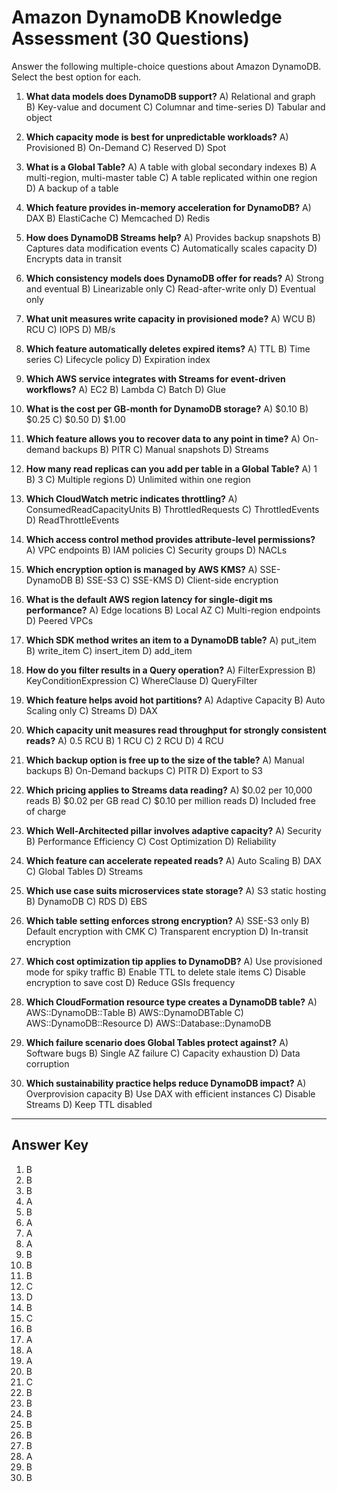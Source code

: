 # Amazon DynamoDB Knowledge Assessment (30 Questions)

Answer the following multiple-choice questions about Amazon DynamoDB. Select the best option for each.

1. **What data models does DynamoDB support?**
   A) Relational and graph
   B) Key-value and document
   C) Columnar and time-series
   D) Tabular and object

2. **Which capacity mode is best for unpredictable workloads?**
   A) Provisioned
   B) On-Demand
   C) Reserved
   D) Spot

3. **What is a Global Table?**
   A) A table with global secondary indexes
   B) A multi-region, multi-master table
   C) A table replicated within one region
   D) A backup of a table

4. **Which feature provides in-memory acceleration for DynamoDB?**
   A) DAX
   B) ElastiCache
   C) Memcached
   D) Redis

5. **How does DynamoDB Streams help?**
   A) Provides backup snapshots
   B) Captures data modification events
   C) Automatically scales capacity
   D) Encrypts data in transit

6. **Which consistency models does DynamoDB offer for reads?**
   A) Strong and eventual
   B) Linearizable only
   C) Read-after-write only
   D) Eventual only

7. **What unit measures write capacity in provisioned mode?**
   A) WCU
   B) RCU
   C) IOPS
   D) MB/s

8. **Which feature automatically deletes expired items?**
   A) TTL
   B) Time series
   C) Lifecycle policy
   D) Expiration index

9. **Which AWS service integrates with Streams for event-driven workflows?**
   A) EC2
   B) Lambda
   C) Batch
   D) Glue

10. **What is the cost per GB-month for DynamoDB storage?**
    A) \$0.10
    B) \$0.25
    C) \$0.50
    D) \$1.00

11. **Which feature allows you to recover data to any point in time?**
    A) On-demand backups
    B) PITR
    C) Manual snapshots
    D) Streams

12. **How many read replicas can you add per table in a Global Table?**
    A) 1
    B) 3
    C) Multiple regions
    D) Unlimited within one region

13. **Which CloudWatch metric indicates throttling?**
    A) ConsumedReadCapacityUnits
    B) ThrottledRequests
    C) ThrottledEvents
    D) ReadThrottleEvents

14. **Which access control method provides attribute-level permissions?**
    A) VPC endpoints
    B) IAM policies
    C) Security groups
    D) NACLs

15. **Which encryption option is managed by AWS KMS?**
    A) SSE-DynamoDB
    B) SSE-S3
    C) SSE-KMS
    D) Client-side encryption

16. **What is the default AWS region latency for single-digit ms performance?**
    A) Edge locations
    B) Local AZ
    C) Multi-region endpoints
    D) Peered VPCs

17. **Which SDK method writes an item to a DynamoDB table?**
    A) put\_item
    B) write\_item
    C) insert\_item
    D) add\_item

18. **How do you filter results in a Query operation?**
    A) FilterExpression
    B) KeyConditionExpression
    C) WhereClause
    D) QueryFilter

19. **Which feature helps avoid hot partitions?**
    A) Adaptive Capacity
    B) Auto Scaling only
    C) Streams
    D) DAX

20. **Which capacity unit measures read throughput for strongly consistent reads?**
    A) 0.5 RCU
    B) 1 RCU
    C) 2 RCU
    D) 4 RCU

21. **Which backup option is free up to the size of the table?**
    A) Manual backups
    B) On-Demand backups
    C) PITR
    D) Export to S3

22. **Which pricing applies to Streams data reading?**
    A) \$0.02 per 10,000 reads
    B) \$0.02 per GB read
    C) \$0.10 per million reads
    D) Included free of charge

23. **Which Well-Architected pillar involves adaptive capacity?**
    A) Security
    B) Performance Efficiency
    C) Cost Optimization
    D) Reliability

24. **Which feature can accelerate repeated reads?**
    A) Auto Scaling
    B) DAX
    C) Global Tables
    D) Streams

25. **Which use case suits microservices state storage?**
    A) S3 static hosting
    B) DynamoDB
    C) RDS
    D) EBS

26. **Which table setting enforces strong encryption?**
    A) SSE-S3 only
    B) Default encryption with CMK
    C) Transparent encryption
    D) In-transit encryption

27. **Which cost optimization tip applies to DynamoDB?**
    A) Use provisioned mode for spiky traffic
    B) Enable TTL to delete stale items
    C) Disable encryption to save cost
    D) Reduce GSIs frequency

28. **Which CloudFormation resource type creates a DynamoDB table?**
    A) AWS::DynamoDB::Table
    B) AWS::DynamoDBTable
    C) AWS::DynamoDB::Resource
    D) AWS::Database::DynamoDB

29. **Which failure scenario does Global Tables protect against?**
    A) Software bugs
    B) Single AZ failure
    C) Capacity exhaustion
    D) Data corruption

30. **Which sustainability practice helps reduce DynamoDB impact?**
    A) Overprovision capacity
    B) Use DAX with efficient instances
    C) Disable Streams
    D) Keep TTL disabled

---

## Answer Key

1. B
2. B
3. B
4. A
5. B
6. A
7. A
8. A
9. B
10. B
11. B
12. C
13. D
14. B
15. C
16. B
17. A
18. A
19. A
20. B
21. C
22. B
23. B
24. B
25. B
26. B
27. B
28. A
29. B
30. B
